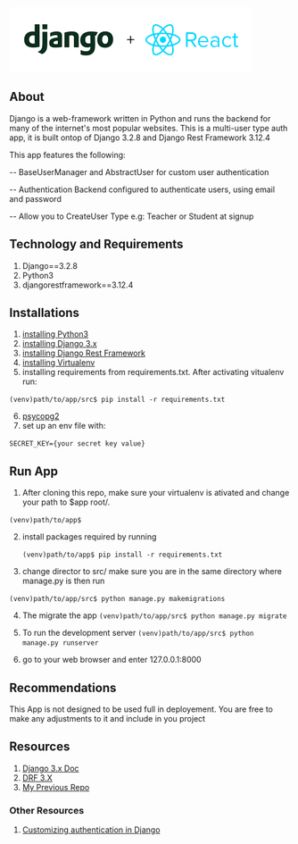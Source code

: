 ![Django Logo](dj_react.png)

## About

Django is a web-framework written in Python and runs the backend for many of the internet's most popular websites. This is a multi-user type auth app, it is built ontop of Django 3.2.8 and Django Rest Framework 3.12.4

This app features the following:

-- BaseUserManager and AbstractUser for custom user authentication

-- Authentication Backend configured to authenticate users, using email and password

-- Allow you to CreateUser Type e.g: Teacher or Student at signup

## Technology and Requirements

1. Django==3.2.8
2. Python3
3. djangorestframework==3.12.4

## Installations

1. [installing Python3](https://www.python.org/downloads/)
2. [installing Django 3.x](https://docs.djangoproject.com/en/3.2/topics/install/)
3. [installing Django Rest Framework](https://www.django-rest-framework.org/#installation)
4. [installing Virtualenv](https://www.geeksforgeeks.org/creating-python-virtual-environment-windows-linux/)
5. installing requirements from requirements.txt. After activating vitualenv run:

`(venv)path/to/app/src$ pip install -r requirements.txt `

6. [psycopg2](http://initd.org/psycopg/docs/install.html)
7. set up an env file with:

`SECRET_KEY={your secret key value} `

## Run App

1. After cloning this repo, make sure your virtualenv is ativated and change your path to $app root/.

`(venv)path/to/app$ `

2. install packages required by running

   `(venv)path/to/app$ pip install -r requirements.txt `

3. change director to src/ make sure you are in the same directory where manage.py is then run

`(venv)path/to/app/src$ python manage.py makemigrations `

4. The migrate the app
   `(venv)path/to/app/src$ python manage.py migrate `

5. To run the development server
   `(venv)path/to/app/src$ python manage.py runserver `

6. go to your web browser and enter 127.0.0.1:8000

## Recommendations

This App is not designed to be used full in deployement. You are free to make any adjustments to it and include in you project

## Resources

1. [Django 3.x Doc](https://docs.djangoproject.com/en/3.2/)
2. [DRF 3.X](https://www.django-rest-framework.org/)
3. [My Previous Repo](https://github.com/codeOlam/dj-multi-user-auth)

### Other Resources

1. [Customizing authentication in Django](https://docs.djangoproject.com/en/3.2/topics/auth/customizing/)
